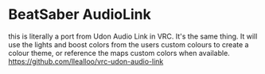 # BeatSaber AudioLink
this is literally a port from Udon Audio Link in VRC.
It's the same thing.
It will use the lights and boost colors from the users custom colours to create a colour theme, or reference the maps custom colors when available.
https://github.com/llealloo/vrc-udon-audio-link
